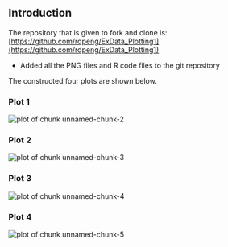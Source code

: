 ## Introduction

The repository that is given to fork and clone is:
[https://github.com/rdpeng/ExData_Plotting1](https://github.com/rdpeng/ExData_Plotting1)


* Added all the PNG files and R code files to the git repository



The constructed four plots are shown below. 


### Plot 1


![plot of chunk unnamed-chunk-2](figure/unnamed-chunk-2.png) 


### Plot 2

![plot of chunk unnamed-chunk-3](figure/unnamed-chunk-3.png) 


### Plot 3

![plot of chunk unnamed-chunk-4](figure/unnamed-chunk-4.png) 


### Plot 4

![plot of chunk unnamed-chunk-5](figure/unnamed-chunk-5.png) 

